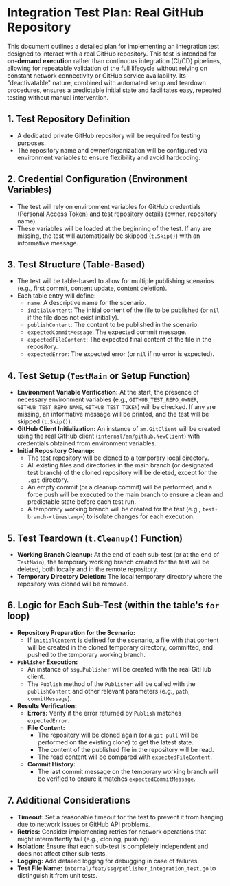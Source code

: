 # Integration Test Plan: Real GitHub Repository

This document outlines a detailed plan for implementing an integration test designed to interact with a real GitHub repository. This test is intended for **on-demand execution** rather than continuous integration (CI/CD) pipelines, allowing for repeatable validation of the full lifecycle without relying on constant network connectivity or GitHub service availability. Its "deactivatable" nature, combined with automated setup and teardown procedures, ensures a predictable initial state and facilitates easy, repeated testing without manual intervention.

## 1. Test Repository Definition

*   A dedicated private GitHub repository will be required for testing purposes.
*   The repository name and owner/organization will be configured via environment variables to ensure flexibility and avoid hardcoding.

## 2. Credential Configuration (Environment Variables)

*   The test will rely on environment variables for GitHub credentials (Personal Access Token) and test repository details (owner, repository name).
*   These variables will be loaded at the beginning of the test. If any are missing, the test will automatically be skipped (`t.Skip()`) with an informative message.

## 3. Test Structure (Table-Based)

*   The test will be table-based to allow for multiple publishing scenarios (e.g., first commit, content update, content deletion).
*   Each table entry will define:
    *   `name`: A descriptive name for the scenario.
    *   `initialContent`: The initial content of the file to be published (or `nil` if the file does not exist initially).
    *   `publishContent`: The content to be published in the scenario.
    *   `expectedCommitMessage`: The expected commit message.
    *   `expectedFileContent`: The expected final content of the file in the repository.
    *   `expectedError`: The expected error (or `nil` if no error is expected).

## 4. Test Setup (`TestMain` or Setup Function)

*   **Environment Variable Verification:** At the start, the presence of necessary environment variables (e.g., `GITHUB_TEST_REPO_OWNER`, `GITHUB_TEST_REPO_NAME`, `GITHUB_TEST_TOKEN`) will be checked. If any are missing, an informative message will be printed, and the test will be skipped (`t.Skip()`).
*   **GitHub Client Initialization:** An instance of `am.GitClient` will be created using the real GitHub client (`internal/am/github.NewClient`) with credentials obtained from environment variables.
*   **Initial Repository Cleanup:**
    *   The test repository will be cloned to a temporary local directory.
    *   All existing files and directories in the main branch (or designated test branch) of the cloned repository will be deleted, except for the `.git` directory.
    *   An empty commit (or a cleanup commit) will be performed, and a force push will be executed to the main branch to ensure a clean and predictable state before each test run.
    *   A temporary working branch will be created for the test (e.g., `test-branch-<timestamp>`) to isolate changes for each execution.

## 5. Test Teardown (`t.Cleanup()` Function)

*   **Working Branch Cleanup:** At the end of each sub-test (or at the end of `TestMain`), the temporary working branch created for the test will be deleted, both locally and in the remote repository.
*   **Temporary Directory Deletion:** The local temporary directory where the repository was cloned will be removed.

## 6. Logic for Each Sub-Test (within the table's `for` loop)

*   **Repository Preparation for the Scenario:**
    *   If `initialContent` is defined for the scenario, a file with that content will be created in the cloned temporary directory, committed, and pushed to the temporary working branch.
*   **`Publisher` Execution:**
    *   An instance of `ssg.Publisher` will be created with the real GitHub client.
    *   The `Publish` method of the `Publisher` will be called with the `publishContent` and other relevant parameters (e.g., `path`, `commitMessage`).
*   **Results Verification:**
    *   **Errors:** Verify if the error returned by `Publish` matches `expectedError`.
    *   **File Content:**
        *   The repository will be cloned again (or a `git pull` will be performed on the existing clone) to get the latest state.
        *   The content of the published file in the repository will be read.
        *   The read content will be compared with `expectedFileContent`.
    *   **Commit History:**
        *   The last commit message on the temporary working branch will be verified to ensure it matches `expectedCommitMessage`.

## 7. Additional Considerations

*   **Timeout:** Set a reasonable timeout for the test to prevent it from hanging due to network issues or GitHub API problems.
*   **Retries:** Consider implementing retries for network operations that might intermittently fail (e.g., cloning, pushing).
*   **Isolation:** Ensure that each sub-test is completely independent and does not affect other sub-tests.
*   **Logging:** Add detailed logging for debugging in case of failures.
*   **Test File Name:** `internal/feat/ssg/publisher_integration_test.go` to distinguish it from unit tests.
